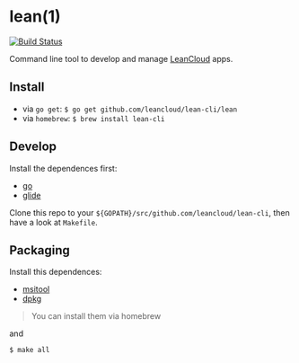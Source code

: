 # lean(1)

[![Build Status](https://travis-ci.org/leancloud/lean-cli.svg?branch=master)](https://travis-ci.org/leancloud/lean-cli)

Command line tool to develop and manage [LeanCloud](https://leancloud.cn) apps.

## Install

- via `go get`: `$ go get github.com/leancloud/lean-cli/lean`
- via `homebrew`: `$ brew install lean-cli`

## Develop

Install the dependences first:

- [go](https://golang.org)
- [glide](https://glide.sh)

Clone this repo to your `${GOPATH}/src/github.com/leancloud/lean-cli`, then have a look at `Makefile`.

## Packaging

Install this dependences:

- [msitool](https://wiki.gnome.org/msitools)
- [dpkg](https://wiki.debian.org/Teams/Dpkg)

> You can install them via homebrew

and

```bash
$ make all
```
